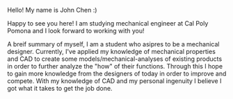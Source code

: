 Hello! My name is John Chen :)

Happy to see you here! I am studying mechanical engineer at Cal Poly Pomona and I look forward to working with you!

A breif summary of myself, I am a student who asipres to be a mechanical designer. Currently, I've applied my knowledge of mechanical properties and CAD to create some models/mechanical-analyses of existing products in order to further analyze the "how" of their functions. Through this I hope to gain more knowledge from the designers of today in order to improve and compete. With my knowledge of CAD and my personal ingenuity I believe I got what it takes to get the job done. 
